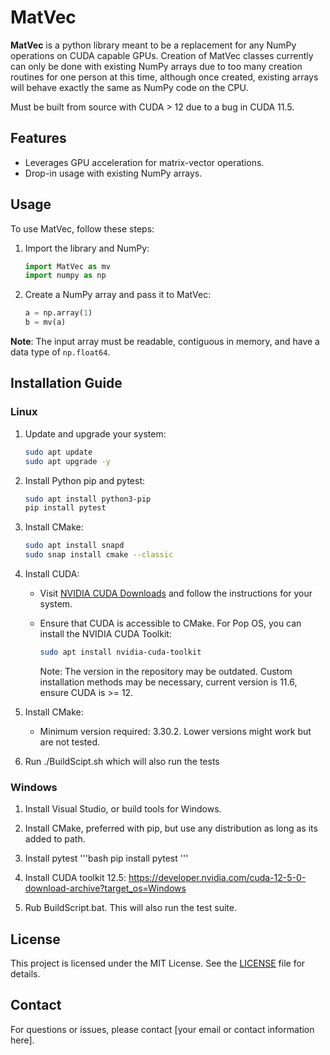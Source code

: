 # MatVec

**MatVec** is a python library meant to be a replacement for any NumPy operations on CUDA capable GPUs. Creation of MatVec classes currently can only be done with existing NumPy arrays due to too many creation routines for one person at this time, although once created, existing arrays will behave exactly the same as NumPy code on the CPU. 

Must be built from source with CUDA > 12 due to a bug in CUDA 11.5.

## Features

- Leverages GPU acceleration for matrix-vector operations.
- Drop-in usage with existing NumPy arrays.

## Usage

To use MatVec, follow these steps:

1. Import the library and NumPy:

    ```python
    import MatVec as mv
    import numpy as np
    ```

2. Create a NumPy array and pass it to MatVec:

    ```python
    a = np.array(1)
    b = mv(a)
    ```

**Note**: The input array must be readable, contiguous in memory, and have a data type of `np.float64`.

## Installation Guide

### Linux

1. Update and upgrade your system:

    ```bash
    sudo apt update
    sudo apt upgrade -y
    ```

2. Install Python pip and pytest:

    ```bash
    sudo apt install python3-pip
    pip install pytest
    ```

3. Install CMake:

    ```bash
    sudo apt install snapd
    sudo snap install cmake --classic
    ```

4. Install CUDA:

    - Visit [NVIDIA CUDA Downloads](https://developer.nvidia.com/cuda-downloads) and follow the instructions for your system.
    - Ensure that CUDA is accessible to CMake. For Pop OS, you can install the NVIDIA CUDA Toolkit:

        ```bash
        sudo apt install nvidia-cuda-toolkit
        ```

        Note: The version in the repository may be outdated. Custom installation methods may be necessary, current version is 11.6, ensure CUDA is >= 12.

5. Install CMake:

    - Minimum version required: 3.30.2. Lower versions might work but are not tested.

6. Run ./BuildScipt.sh which will also run the tests

### Windows

1. Install Visual Studio, or build tools for Windows.

2. Install CMake, preferred with pip, but use any distribution as long as its added to path.

3. Install pytest
    '''bash
    pip install pytest
    '''

4. Install CUDA toolkit 12.5: https://developer.nvidia.com/cuda-12-5-0-download-archive?target_os=Windows

5. Rub BuildScript.bat. This will also run the test suite.

## License

This project is licensed under the MIT License. See the [LICENSE](LICENSE) file for details.

## Contact

For questions or issues, please contact [your email or contact information here].

